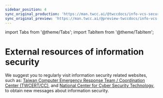 ```yaml
---
sidebar_position: 4
sync_original_production: 'https://man.twcc.ai/@twccdocs/info-vcs-security-en'
sync_original_preview: 'https://man.twcc.ai/@preview-twccdocs/info-vcs-security-en'
---
```


import Tabs from '@theme/Tabs';
import TabItem from '@theme/TabItem';

# External resources of information security

We suggest you to regularly visit information security related websites, such as: [Taiwan Computer Emergency Response Team / Coordination Center (TWCERT/CC)](https://www.twcert.org.tw/en/mp-2.html), and [National Center for Cyber Security Technology](https://www.nccst.nat.gov.tw/Default?lang=en), to obtain new messages about information security.